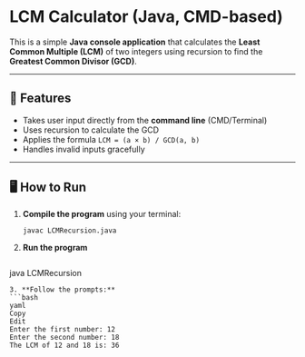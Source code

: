 # LCM Calculator (Java, CMD-based)

This is a simple **Java console application** that calculates the **Least Common Multiple (LCM)** of two integers using recursion to find the **Greatest Common Divisor (GCD)**.

---

## 📌 Features

- Takes user input directly from the **command line** (CMD/Terminal)
- Uses recursion to calculate the GCD
- Applies the formula `LCM = (a × b) / GCD(a, b)`
- Handles invalid inputs gracefully

---

## 🖥️ How to Run

1. **Compile the program** using your terminal:
   ```bash
   javac LCMRecursion.java
   ```
2. **Run the program** 
   ```bash
java LCMRecursion
  ```
3. **Follow the prompts:**
```bash
yaml
Copy
Edit
Enter the first number: 12
Enter the second number: 18
The LCM of 12 and 18 is: 36
```

